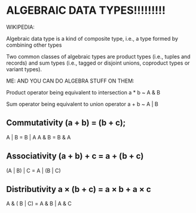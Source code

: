 # ALGEBRAIC DATA TYPES!!!!!!!!!

WIKIPEDIA:

Algebraic data type is a kind of composite type, i.e., a type formed by
combining other types

Two common classes of algebraic types are product types (i.e., tuples and
records) and sum types (i.e., tagged or disjoint unions, coproduct types or
variant types).

ME:
AND YOU CAN DO ALGEBRA STUFF ON THEM:

Product operator being equivalent to intersection
a * b ~ A & B

Sum operator being equivalent to union operator
a + b ~ A | B

## Commutativity (a + b) = (b + c);
A | B = B | A
A & B = B & A

## Associativity (a + b) + c  =  a + (b + c)
(A | B) | C = A | (B | C)

## Distributivity a × (b + c)  =  a × b  +  a × c
A & ( B | C) = A & B | A & C
